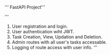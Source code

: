 ''' FastAPI Project'''

'''
1. User registration and login.
2. User authentication wiht JWT.
3. Task Creation, View, Updation and Deletion.
4. Admin routes with all user's tasks accessable.
5. Logging of route access with user info.
'''